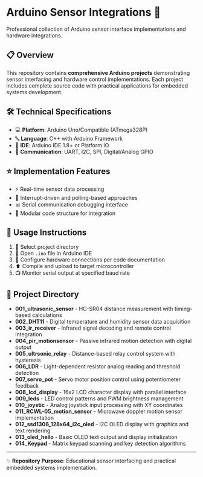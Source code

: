 # Arduino Sensor Integrations 🔧

Professional collection of Arduino sensor interface implementations and hardware integrations.

## 📋 Overview

This repository contains **comprehensive Arduino projects** demonstrating sensor interfacing and hardware control implementations. Each project includes complete source code with practical applications for embedded systems development.

## 🛠️ Technical Specifications

- 💻 **Platform**: Arduino Uno/Compatible (ATmega328P)
- 🔤 **Language**: C++ with Arduino Framework  
- 📝 **IDE**: Arduino IDE 1.8+ or Platform IO
- 📡 **Communication**: UART, I2C, SPI, Digital/Analog GPIO

## ⭐ Implementation Features

- ⚡ Real-time sensor data processing
- 🔄 Interrupt-driven and polling-based approaches
- 📊 Serial communication debugging interface
- 🧩 Modular code structure for integration

## 🚀 Usage Instructions

1. 📂 Select project directory
2. 📝 Open `.ino` file in Arduino IDE
3. 🔌 Configure hardware connections per code documentation
4. ⬆️ Compile and upload to target microcontroller
5. 📺 Monitor serial output at specified baud rate


## 📁 Project Directory

* **001_ultrasonic_sensor** - HC-SR04 distance measurement with timing-based calculations
* **002_DHT11** - Digital temperature and humidity sensor data acquisition  
* **003_ir_receiver** - Infrared signal decoding and remote control integration
* **004_pir_motionsensor** - Passive infrared motion detection with digital output
* **005_ultrsonic_relay** - Distance-based relay control system with hysteresis
* **006_LDR** - Light-dependent resistor analog reading and threshold detection
* **007_servo_pot** - Servo motor position control using potentiometer feedback
* **008_lcd_display** - 16x2 LCD character display with parallel interface
* **009_leds** - LED control patterns and PWM brightness management
* **010_joystic** - Analog joystick input processing with XY coordinates
* **011_RCWL-05_motion_sensor** - Microwave doppler motion sensor implementation
* **012_ssd1306_128x64_i2c_oled** - I2C OLED display with graphics and text rendering
* **013_oled_hello** - Basic OLED text output and display initialization
* **014_Keypad** - Matrix keypad scanning and key detection algorithms

---

✨ **Repository Purpose**: Educational sensor interfacing and practical embedded systems implementation.